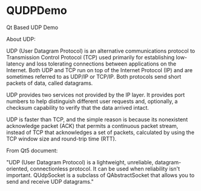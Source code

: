 # QUDPDemo
Qt Based UDP Demo

About UDP:

UDP (User Datagram Protocol) is an alternative communications protocol to Transmission Control Protocol (TCP) used primarily for establishing low-latency and loss tolerating connections between applications on the Internet. Both UDP and TCP run on top of the Internet Protocol (IP) and are sometimes referred to as UDP/IP or TCP/IP. Both protocols send short packets of data, called datagrams.


UDP provides two services not provided by the IP layer. It provides port numbers to help distinguish different user requests and, optionally, a checksum capability to verify that the data arrived intact.


UDP is faster than TCP, and the simple reason is because its nonexistent acknowledge packet (ACK) that permits a continuous packet stream, instead of TCP that acknowledges a set of packets, calculated by using the TCP window size and round-trip time (RTT).


From Qt5 document:

"UDP (User Datagram Protocol) is a lightweight, unreliable, datagram-oriented, connectionless protocol. 
It can be used when reliability isn't important. QUdpSocket is a subclass of QAbstractSocket that allows you to send and receive UDP datagrams."